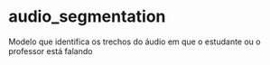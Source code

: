 # audio_segmentation
Modelo que identifica os trechos do áudio em que o estudante ou o professor está falando
